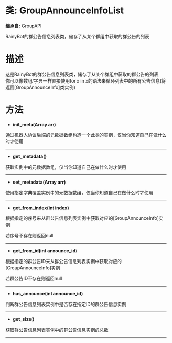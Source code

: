 # 类: GroupAnnounceInfoList  
  
**继承自:** GroupAPI  
  
RainyBot的群公告信息列表类，储存了从某个群组中获取的群公告的列表  
  
# 描述  
  
这是RainyBot的群公告信息列表类，储存了从某个群组中获取的群公告的列表   
你可以像数组/字典一样直接使用for x in x的语法来循环列表中的所有公告信息(将返回[GroupAnnounceInfo]类实例)  
  
# 方法 
  
- **init_meta(Array arr)**  
  
通过机器人协议后端的元数据数组构造一个此类的实例，仅当你知道自己在做什么时才使用  
  
---  
  
- **get_metadata()**  
  
获取实例中的元数据数组，仅当你知道自己在做什么时才使用  
  
---  
  
- **set_metadata(Array arr)**  
  
使用指定字典覆盖实例中的元数据数组，仅当你知道自己在做什么时才使用  
  
---  
  
- **get_from_index(int index)**  
  
根据指定的序号来从群公告信息列表实例中获取对应的[GroupAnnounceInfo]实例   
  
若序号不存在则返回null  
  
---  
  
- **get_from_id(int announce_id)**  
  
根据指定的群公告ID来从群公告信息列表实例中获取对应的[GroupAnnounceInfo]实例   
  
若群公告ID不存在则返回null  
  
---  
  
- **has_announce(int announce_id)**  
  
判断群公告信息列表实例中是否存在指定ID的群公告信息实例  
  
---  
  
- **get_size()**  
  
获取群公告信息列表实例中的群公告信息实例的总数  
  
---  
  

